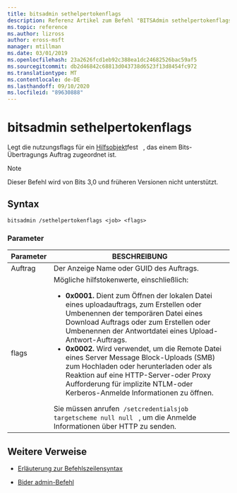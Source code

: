 ```yaml
---
title: bitsadmin sethelpertokenflags
description: Referenz Artikel zum Befehl "BITSAdmin sethelpertokenflags", mit dem die nutzungsflags für ein Hilfsobjekt festgelegt werden, das einem Bits-Übertragungs Auftrag zugeordnet ist.
ms.topic: reference
ms.author: lizross
author: eross-msft
manager: mtillman
ms.date: 03/01/2019
ms.openlocfilehash: 23a2626fcd1eb92c388ea1dc24682526bac59af5
ms.sourcegitcommit: db2d46842c68813d043738d6523f13d8454fc972
ms.translationtype: MT
ms.contentlocale: de-DE
ms.lasthandoff: 09/10/2020
ms.locfileid: "89630888"
---
```

# <a name="bitsadmin-sethelpertokenflags"></a>bitsadmin sethelpertokenflags

Legt die nutzungsflags für ein [Hilfsobjekt](/windows/win32/bits/helper-tokens-for-bits-transfer-jobs)fest   , das einem Bits-Übertragungs Auftrag zugeordnet ist.

> [!NOTE]
> Dieser Befehl wird von Bits 3,0 und früheren Versionen nicht unterstützt.

## <a name="syntax"></a>Syntax

```
bitsadmin /sethelpertokenflags <job> <flags>
```

### <a name="parameters"></a>Parameter

| Parameter | BESCHREIBUNG |
| --------- | ----------- |
| Auftrag | Der Anzeige Name oder GUID des Auftrags. |
| flags | Mögliche hilfstokenwerte, einschließlich:<ul><li>**0x0001.** Dient zum Öffnen der lokalen Datei eines uploadauftrags, zum Erstellen oder Umbenennen der temporären Datei eines Download Auftrags oder zum Erstellen oder Umbenennen der Antwortdatei eines Upload-Antwort-Auftrags.</li><li>**0x0002.** Wird verwendet, um die Remote Datei eines Server Message Block-Uploads (SMB) zum Hochladen oder herunterladen oder als Reaktion auf eine HTTP-Server-oder Proxy Aufforderung für implizite NTLM-oder Kerberos-Anmelde Informationen zu öffnen.</li></ul>Sie müssen anrufen  `/setcredentialsjob targetscheme null null`   , um die Anmelde Informationen über HTTP zu senden. |

## <a name="additional-references"></a>Weitere Verweise

- [Erläuterung zur Befehlszeilensyntax](command-line-syntax-key.md)

- [Bider admin-Befehl](bitsadmin.md)
